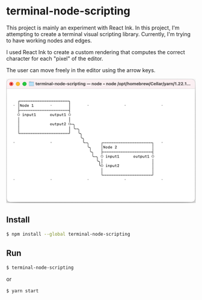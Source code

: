 # terminal-node-scripting

This project is mainly an experiment with React Ink.
In this project, I'm attempting to create a terminal visual scripting library.
Currently, I'm trying to have working nodes and edges.

I used React Ink to create a custom rendering that computes the correct character for each "pixel" of the editor.

The user can move freely in the editor using the arrow keys.

![terminal-screenshot](./terminal-screenshot.png)

## Install

```bash
$ npm install --global terminal-node-scripting
```

## Run
```bash
$ terminal-node-scripting
```

or

```bash
$ yarn start
```